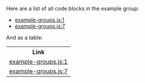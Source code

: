 Here are a list of all code blocks in the example group:

<!--eyecue-codemap-group:UuLzD7n96cD:{{ range . }}- {{ .Link }}{{ "\n" }}{{ end }}-->
- [example-groups.js:1](example-groups.js#L2-L4)
- [example-groups.js:7](example-groups.js#L8-L10)
<!--end-eyecue-codemap-group-->

And as a table:

<table>
<tr><th>Link</th></tr>
<!--eyecue-codemap-group:UuLzD7n96cD:{{ range . }}<tr><td><a href="{{ .File }}#L{{ .Line }}">{{ .FileAndLine }}</a></td></tr>{{ "\n" }}{{ end }}-->
<tr><td><a href="example-groups.js#L1">example-groups.js:1</a></td></tr>
<tr><td><a href="example-groups.js#L7">example-groups.js:7</a></td></tr>
<!--end-eyecue-codemap-group-->
</table>
